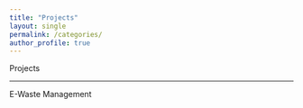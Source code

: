 ```yaml
---
title: "Projects"
layout: single
permalink: /categories/
author_profile: true
---
```

Projects 

---
   E-Waste Management
   
   
